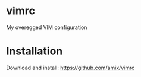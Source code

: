 # vimrc
My overegged VIM configuration

# Installation
Download and install: 
https://github.com/amix/vimrc


